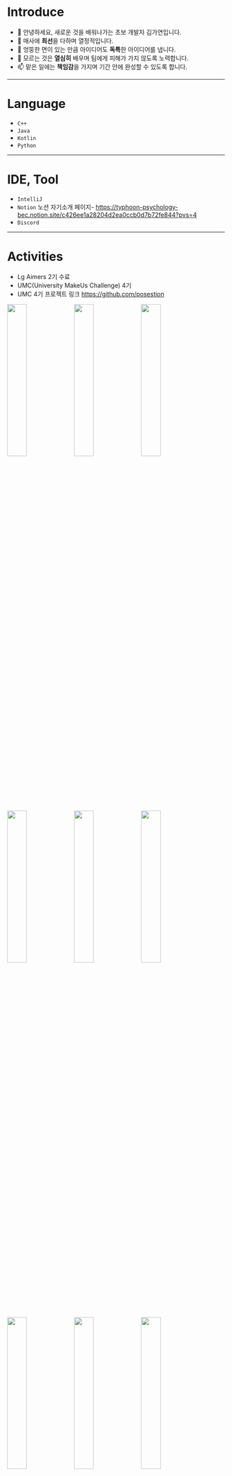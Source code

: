 # Introduce
  - 👋 안녕하세요, 새로운 것을 배워나가는 초보 개발자 김가연입니다.
  - 👀 매사에 **최선**을 다하며 열정적입니다.
  - 🌱 엉뚱한 면이 있는 만큼 아이디어도 **독특**한 아이디어를 냅니다.
  - 💞️ 모르는 것은 **열심히** 배우며 팀에게 피해가 가지 않도록 노력합니다.
  - 📫 맡은 일에는 **책임감**을 가지며 기간 안에 완성할 수 있도록 합니다.
---
# Language
  - `C++`
  - `Java`
  - `Kotlin`
  - `Python`
---
# IDE, Tool
  - `IntelliJ`
  - `Notion`
    노션 자기소개 페이지- <https://typhoon-psychology-bec.notion.site/c426ee1a28204d2ea0ccb0d7b72fe844?pvs=4>
  - `Discord`
---
# Activities
  - Lg Aimers 2기 수료
  - UMC(University MakeUs Challenge) 4기
  - UMC 4기 프로젝트 링크 <https://github.com/posestion>
<img src = "https://github.com/alicia0928/alicia0928/assets/138270924/5f6a05f7-7052-475e-aa6d-3909bb1cca29" width="30%" height="30%">
<img src = "https://github.com/alicia0928/alicia0928/assets/138270924/8cc6de35-2b7a-4a11-9bbe-d4b94e4e2a22" width="30%" height="30%">
<img src = "https://github.com/alicia0928/alicia0928/assets/138270924/e91bbd12-89ce-4b8f-bb40-dce9ebdc949d" width="30%" height="30%">
<img src = "https://github.com/alicia0928/alicia0928/assets/138270924/6bdc6e7f-5031-401b-9064-48092b3c2975" width="30%" height="30%">
<img src = "https://github.com/alicia0928/alicia0928/assets/138270924/9591e9c5-0b00-426d-83ea-8435b320b4df" width="30%" height="30%">
<img src = "https://github.com/alicia0928/alicia0928/assets/138270924/fdce0e10-76b5-4517-b3f3-b1198ae48b5a" width="30%" height="30%">
<img src = "https://github.com/alicia0928/alicia0928/assets/138270924/10ee56c0-7405-41a7-9cb7-4e7da3798efe" width="30%" height="30%">
<img src = "https://github.com/alicia0928/alicia0928/assets/138270924/33f8894d-b78a-4285-8b29-67944f730948" width="30%" height="30%">
<img src = "https://github.com/alicia0928/alicia0928/assets/138270924/9c534084-8421-4117-83b3-1674da508f30" width="30%" height="30%">

---
# Awards
  - 성신여대 스타트업 메이크업 캠프 **우수상**
---
<!---
alicia0928/alicia0928 is a ✨ special ✨ repository because its `README.md` (this file) appears on your GitHub profile.
You can click the Preview link to take a look at your changes.
--->

